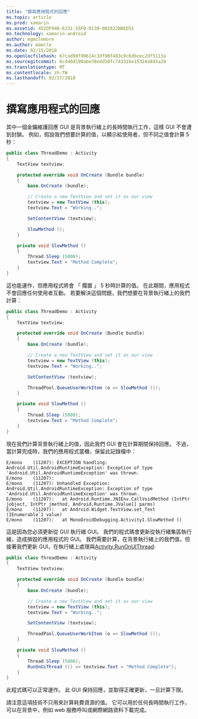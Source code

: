 ```yaml
---
title: "撰寫應用程式的回應"
ms.topic: article
ms.prod: xamarin
ms.assetid: 452DF940-6331-55F0-D130-002822BBED55
ms.technology: xamarin-android
author: mgmclemore
ms.author: mamcle
ms.date: 02/15/2018
ms.openlocfilehash: 67cad90f99614c3df90f483c9c6dbcec2df5113a
ms.sourcegitcommit: 6cd40d190abe38edd50fc74331be15324a845a28
ms.translationtype: MT
ms.contentlocale: zh-TW
ms.lasthandoff: 02/27/2018
---
```

# <a name="writing-responsive-applications"></a>撰寫應用程式的回應

其中一個金鑰維護回應 GUI 是背景執行緒上的長時間執行工作，這樣 GUI 不會遭到封鎖。 例如，假設我們想要計算的值，以顯示給使用者，但不同之值會計算 5 秒：

```csharp
public class ThreadDemo : Activity
{
    TextView textview;

    protected override void OnCreate (Bundle bundle)
    {
        base.OnCreate (bundle);

        // Create a new TextView and set it as our view
        textview = new TextView (this);
        textview.Text = "Working..";

        SetContentView (textview);

        SlowMethod ();
    }

    private void SlowMethod ()
    {
        Thread.Sleep (5000);
        textview.Text = "Method Complete";
    }
}
```

這也能運作，但應用程式將會 「 擱置 」 5 秒時計算的值。 在此期間，應用程式不會回應任何使用者互動。 若要解決這個問題，我們想要在背景執行緒上的我們計算：

```csharp
public class ThreadDemo : Activity
{
    TextView textview;

    protected override void OnCreate (Bundle bundle)
    {
        base.OnCreate (bundle);

        // Create a new TextView and set it as our view
        textview = new TextView (this);
        textview.Text = "Working..";

        SetContentView (textview);

        ThreadPool.QueueUserWorkItem (o => SlowMethod ());
    }

    private void SlowMethod ()
    {
        Thread.Sleep (5000);
        textview.Text = "Method Complete";
    }
}
```

現在我們計算背景執行緒上的值，因此我們 GUI 會在計算期間保持回應。 不過，當計算完成時，我們的應用程式當機，保留此記錄檔中：

```shell
E/mono    (11207): EXCEPTION handling: Android.Util.AndroidRuntimeException: Exception of type 'Android.Util.AndroidRuntimeException' was thrown.
E/mono    (11207):
E/mono    (11207): Unhandled Exception: Android.Util.AndroidRuntimeException: Exception of type 'Android.Util.AndroidRuntimeException' was thrown.
E/mono    (11207):   at Android.Runtime.JNIEnv.CallVoidMethod (IntPtr jobject, IntPtr jmethod, Android.Runtime.JValue[] parms)
E/mono    (11207):   at Android.Widget.TextView.set_Text (IEnumerable`1 value)
E/mono    (11207):   at MonoDroidDebugging.Activity1.SlowMethod ()
```

這是因為您必須更新從 GUI 執行緒 GUI。 我們的程式碼會更新從執行緒集區執行緒，造成損毀的應用程式的 GUI。 我們需要計算，在背景執行緒上的我們值，但接著我們更新 GUI，在執行緒上處理與[Activity.RunOnUIThread](https://developer.xamarin.com/api/member/Android.App.Activity.RunOnUiThread/(System.Action)):

```csharp
public class ThreadDemo : Activity
{
    TextView textview;

    protected override void OnCreate (Bundle bundle)
    {
        base.OnCreate (bundle);

        // Create a new TextView and set it as our view
        textview = new TextView (this);
        textview.Text = "Working..";

        SetContentView (textview);

        ThreadPool.QueueUserWorkItem (o => SlowMethod ());
    }

    private void SlowMethod ()
    {
        Thread.Sleep (5000);
        RunOnUiThread (() => textview.Text = "Method Complete");
    }
}
```

此程式碼可以正常運作。 此 GUI 保持回應，並取得正確更新，一旦計算下限。

請注意這項技術不只用來計算耗費資源的值。 它可以用於任何長時間執行工作，可以在背景中，例如 web 服務呼叫或網際網路資料下載完成。
